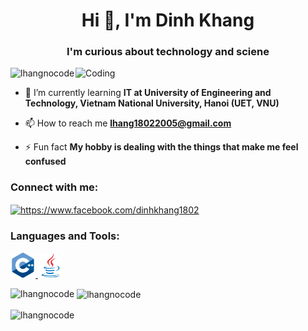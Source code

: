 <h1 align="center">Hi 👋, I'm Dinh Khang</h1>
<h3 align="center">I'm curious about technology and sciene</h3>
<img align="right" alt="Coding" width="400" src="https://cdn.dribbble.com/users/416610/screenshots/4801105/media/be031f8d02ca8cc404d44be54ee2c493.gif">


<p align="left"> <img src="https://komarev.com/ghpvc/?username=lhangnocode&label=Profile%20views&color=0e75b6&style=flat" alt="lhangnocode" /> </p>

- 🌱 I’m currently learning **IT at University of Engineering and Technology, Vietnam National University, Hanoi (UET, VNU)**

- 📫 How to reach me **lhang18022005@gmail.com**

- ⚡ Fun fact **My hobby is dealing with the things that make me feel confused**

<h3 align="left">Connect with me:</h3>
<p align="left">
<a href="https://fb.com/https://www.facebook.com/dinhkhang1802" target="blank"><img align="center" src="https://raw.githubusercontent.com/rahuldkjain/github-profile-readme-generator/master/src/images/icons/Social/facebook.svg" alt="https://www.facebook.com/dinhkhang1802" height="30" width="40" /></a>
</p>

<h3 align="left">Languages and Tools:</h3>
<p align="left"> <a href="https://www.w3schools.com/cpp/" target="_blank" rel="noreferrer"> <img src="https://raw.githubusercontent.com/devicons/devicon/master/icons/cplusplus/cplusplus-original.svg" alt="cplusplus" width="40" height="40"/> </a> <a href="https://www.java.com" target="_blank" rel="noreferrer"> <img src="https://raw.githubusercontent.com/devicons/devicon/master/icons/java/java-original.svg" alt="java" width="40" height="40"/> </a> </p>

<p><img align="left" src="https://github-readme-stats.vercel.app/api/top-langs?username=lhangnocode&show_icons=true&locale=en&layout=compact" alt="lhangnocode" /></p>

<p>&nbsp;<img align="center" src="https://github-readme-stats.vercel.app/api?username=lhangnocode&show_icons=true&locale=en" alt="lhangnocode" /></p>

<p><img align="center" src="https://github-readme-streak-stats.herokuapp.com/?user=lhangnocode&" alt="lhangnocode" /></p>
